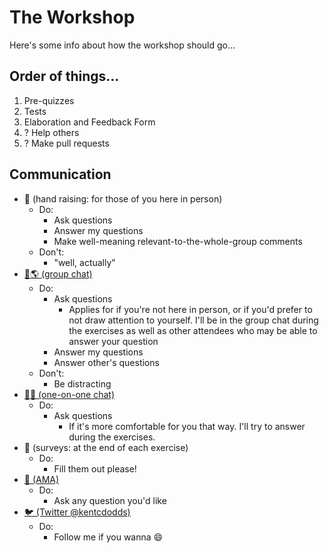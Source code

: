 # The Workshop

Here's some info about how the workshop should go...

## Order of things...

1. Pre-quizzes
2. Tests
3. Elaboration and Feedback Form
4. ? Help others
5. ? Make pull requests

## Communication

- 🙋 (hand raising: for those of you here in person)
  - Do:
    - Ask questions
    - Answer my questions
    - Make well-meaning relevant-to-the-whole-group comments
  - Don't:
    - "well, actually"
- [💬🌎 (group chat)](https://gitter.im/kentcdodds/asts-workshop)
  - Do:
    - Ask questions
      - Applies for if you're not here in person, or if you'd prefer to not draw attention to yourself. I'll be in the group chat during the exercises as well as other attendees who may be able to answer your question
    - Answer my questions
    - Answer other's questions
  - Don't:
    - Be distracting
- [💬😀 (one-on-one chat)](https://gitter.im/kentcdodds)
  - Do:
    - Ask questions
      - If it's more comfortable for you that way. I'll try to answer during the exercises.
- 📑 (surveys: at the end of each exercise)
  - Do:
    - Fill them out please!
- [📧 (AMA)](http://kcd.im/ama)
  - Do:
    - Ask any question you'd like
- [🐦 (Twitter @kentcdodds)](https://twitter.com/kentcdodds)
  - Do:
    - Follow me if you wanna 😄
